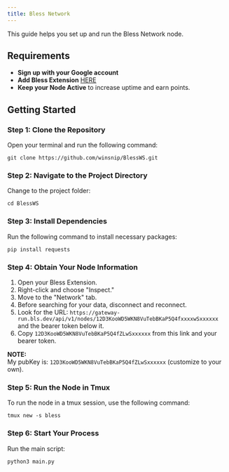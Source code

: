 ```yaml
---
title: Bless Network
---
```


This guide helps you set up and run the Bless Network node.

## Requirements
- **Sign up with your Google account**  
- **Add Bless Extension** [HERE](https://chromewebstore.google.com/detail/bless/pljbjcehnhcnofmkdbjolghdcjnmekia)  
- **Keep your Node Active** to increase uptime and earn points.

## Getting Started

### Step 1: Clone the Repository
Open your terminal and run the following command:
```
git clone https://github.com/winsnip/BlessWS.git
```

### Step 2: Navigate to the Project Directory
Change to the project folder:
```
cd BlessWS
```

### Step 3: Install Dependencies
Run the following command to install necessary packages:
```
pip install requests
```

### Step 4: Obtain Your Node Information
1. Open your Bless Extension.
2. Right-click and choose "Inspect."
3. Move to the "Network" tab.
4. Before searching for your data, disconnect and reconnect.
5. Look for the URL: `https://gateway-run.bls.dev/api/v1/nodes/12D3KooWD5WKN8VuTebBKaP5Q4fxxxxwSxxxxxx` and the bearer token below it.
6. Copy `12D3KooWD5WKN8VuTebBKaP5Q4fZLwSxxxxxx` from this link and your bearer token.

**NOTE:**  
My pubKey is: `12D3KooWD5WKN8VuTebBKaP5Q4fZLwSxxxxxx` (customize to your own).

### Step 5: Run the Node in Tmux
To run the node in a tmux session, use the following command:
```
tmux new -s bless
```

### Step 6: Start Your Process
Run the main script:
```
python3 main.py
```